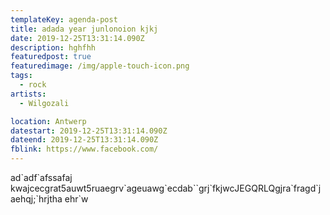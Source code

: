 ```yaml
---
templateKey: agenda-post
title: adada year junlonoion kjkj
date: 2019-12-25T13:31:14.090Z
description: hghfhh
featuredpost: true
featuredimage: /img/apple-touch-icon.png
tags:
  - rock
artists:
  - Wilgozali

location: Antwerp
datestart: 2019-12-25T13:31:14.090Z
dateend: 2019-12-25T13:31:14.090Z
fblink: https://www.facebook.com/
---
```

ad\`adf\`afssafaj kwajcecgrat5auwt5ruaegrv\`ageuawg\`ecdab\`\`grj\`fkjwcJEGQRLQgjra\`fragd\`jaehqj;\`hrjtha ehr`w
